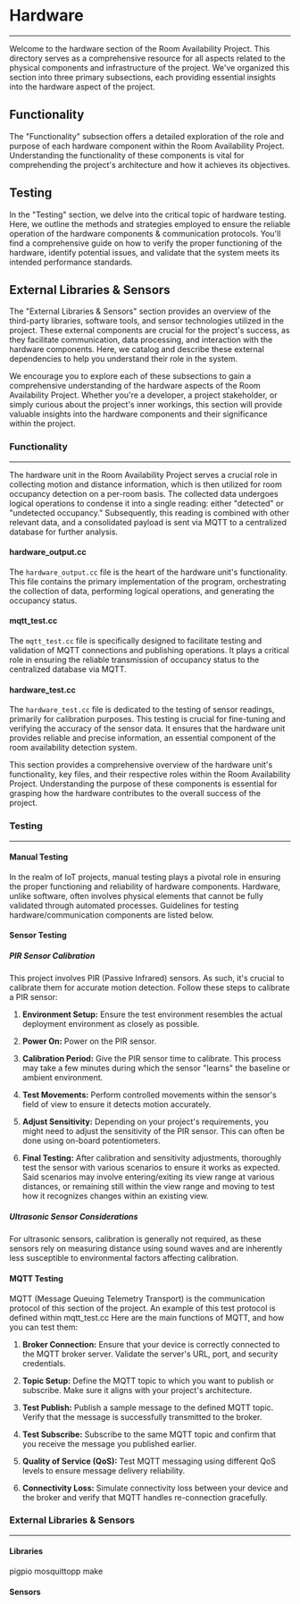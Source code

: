 # Hardware
***
Welcome to the hardware section of the Room Availability Project. This directory serves as a comprehensive resource for all aspects related to the physical components and infrastructure of the project. We've organized this section into three primary subsections, each providing essential insights into the hardware aspect of the project.

## Functionality
The "Functionality" subsection offers a detailed exploration of the role and purpose of each hardware component within the Room Availability Project. Understanding the functionality of these components is vital for comprehending the project's architecture and how it achieves its objectives.

## Testing
In the "Testing" section, we delve into the critical topic of hardware testing. Here, we outline the methods and strategies employed to ensure the reliable operation of the hardware components & communication protocols. You'll find a comprehensive guide on how to verify the proper functioning of the hardware, identify potential issues, and validate that the system meets its intended performance standards.

## External Libraries & Sensors
The "External Libraries & Sensors" section provides an overview of the third-party libraries, software tools, and sensor technologies utilized in the project. These external components are crucial for the project's success, as they facilitate communication, data processing, and interaction with the hardware components. Here, we catalog and describe these external dependencies to help you understand their role in the system.

We encourage you to explore each of these subsections to gain a comprehensive understanding of the hardware aspects of the Room Availability Project. Whether you're a developer, a project stakeholder, or simply curious about the project's inner workings, this section will provide valuable insights into the hardware components and their significance within the project.


### Functionality
---

The hardware unit in the Room Availability Project serves a crucial role in collecting motion and distance information, which is then utilized for room occupancy detection on a per-room basis. The collected data undergoes logical operations to condense it into a single reading: either "detected" or "undetected occupancy." Subsequently, this reading is combined with other relevant data, and a consolidated payload is sent via MQTT to a centralized database for further analysis.

#### hardware_output.cc
The `hardware_output.cc` file is the heart of the hardware unit's functionality. This file contains the primary implementation of the program, orchestrating the collection of data, performing logical operations, and generating the occupancy status.

#### mqtt_test.cc
The `mqtt_test.cc` file is specifically designed to facilitate testing and validation of MQTT connections and publishing operations. It plays a critical role in ensuring the reliable transmission of occupancy status to the centralized database via MQTT.

#### hardware_test.cc
The `hardware_test.cc` file is dedicated to the testing of sensor readings, primarily for calibration purposes. This testing is crucial for fine-tuning and verifying the accuracy of the sensor data. It ensures that the hardware unit provides reliable and precise information, an essential component of the room availability detection system.

This section provides a comprehensive overview of the hardware unit's functionality, key files, and their respective roles within the Room Availability Project. Understanding the purpose of these components is essential for grasping how the hardware contributes to the overall success of the project.


### Testing
***
#### Manual Testing

In the realm of IoT projects, manual testing plays a pivotal role in ensuring the proper functioning and reliability of hardware components. Hardware, unlike software, often involves physical elements that cannot be fully validated through automated processes. Guidelines for testing hardware/communication components are listed below.

#### Sensor Testing

##### PIR Sensor Calibration

This project involves PIR (Passive Infrared) sensors. As such, it's crucial to calibrate them for accurate motion detection. Follow these steps to calibrate a PIR sensor:

1. **Environment Setup:** Ensure the test environment resembles the actual deployment environment as closely as possible.
    
2. **Power On:** Power on the PIR sensor.
    
3. **Calibration Period:** Give the PIR sensor time to calibrate. This process may take a few minutes during which the sensor "learns" the baseline or ambient environment.
    
4. **Test Movements:** Perform controlled movements within the sensor's field of view to ensure it detects motion accurately.
    
5. **Adjust Sensitivity:** Depending on your project's requirements, you might need to adjust the sensitivity of the PIR sensor. This can often be done using on-board potentiometers.
    
6. **Final Testing:** After calibration and sensitivity adjustments, thoroughly test the sensor with various scenarios to ensure it works as expected. Said scenarios may involve entering/exiting its view range at various distances, or remaining still within the view range and moving to test how it recognizes changes within an existing view.
    

##### Ultrasonic Sensor Considerations

For ultrasonic sensors, calibration is generally not required, as these sensors rely on measuring distance using sound waves and are inherently less susceptible to environmental factors affecting calibration.

#### MQTT Testing

MQTT (Message Queuing Telemetry Transport) is the communication protocol of this section of the project. An example of this test protocol is defined within mqtt_test.cc Here are the main functions of MQTT, and how you can test them:

1. **Broker Connection:** Ensure that your device is correctly connected to the MQTT broker server. Validate the server's URL, port, and security credentials.
    
2. **Topic Setup:** Define the MQTT topic to which you want to publish or subscribe. Make sure it aligns with your project's architecture.
    
3. **Test Publish:** Publish a sample message to the defined MQTT topic. Verify that the message is successfully transmitted to the broker.
    
4. **Test Subscribe:** Subscribe to the same MQTT topic and confirm that you receive the message you published earlier.
    
5. **Quality of Service (QoS):** Test MQTT messaging using different QoS levels to ensure message delivery reliability.
    
6. **Connectivity Loss:** Simulate connectivity loss between your device and the broker and verify that MQTT handles re-connection gracefully.
    

### External Libraries & Sensors
***
#### Libraries
pigpio
mosquittopp
make

#### Sensors
